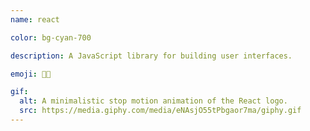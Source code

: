 ```yaml
---
name: react

color: bg-cyan-700

description: A JavaScript library for building user interfaces.

emoji: 👩‍🔬

gif:
  alt: A minimalistic stop motion animation of the React logo.
  src: https://media.giphy.com/media/eNAsjO55tPbgaor7ma/giphy.gif
---
```

